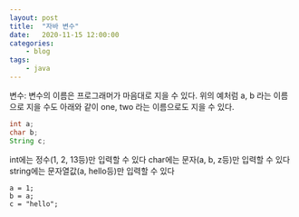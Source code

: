 ```yaml
---
layout: post
title:	"자바 변수"
date:	2020-11-15 12:00:00
categories:
    - blog
tags:
    - java
---
```

변수: 변수의 이름은 프로그래머가 마음대로 지을 수 있다. 위의 예처럼 a, b 라는 이름으로 지을 수도 아래와 같이 one, two 라는 이름으로도 지을 수 있다.
```java
int a;
char b;
String c;
```
int에는 정수(1, 2, 13등)만 입력할 수 있다
char에는 문자(a, b, z등)만 입력할 수 있다
string에는 문자열값(a, hello등)만 입력할 수 있다

```jave
a = 1;
b = a;
c = "hello";
```